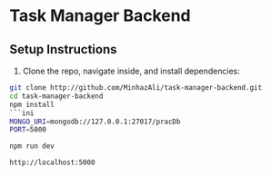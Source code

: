 # Task Manager Backend

## Setup Instructions

1. Clone the repo, navigate inside, and install dependencies:

```bash
git clone http://github.com/MinhazAli/task-manager-backend.git
cd task-manager-backend
npm install
```ini
MONGO_URI=mongodb://127.0.0.1:27017/pracDb
PORT=5000
```
```bash
npm run dev
```
```
http://localhost:5000
```